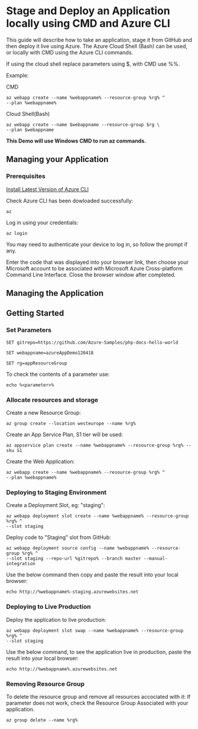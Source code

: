 # Stage and Deploy an Application locally using CMD and Azure CLI

This guide will describe how to take an application, stage it from GitHub and then deploy it live using Azure.
The Azure Cloud Shell (Bash) can be used, or locally with CMD using the Azure CLI commands.

If using the cloud shell replace parameters using $<parameter>, with CMD use %<parameter>%.

Example:

CMD 

    az webapp create --name %webappname% --resource-group %rg% ^
    --plan %webappname%

Cloud Shell(Bash) 

    az webapp create --name $webappname --resource-group $rg \
    --plan $webappname

**This Demo will use Windows CMD to run az commands.**

## Managing your Application

### Prerequisites

[Install Latest Version of Azure CLI](https://docs.microsoft.com/en-us/cli/azure/install-azure-cli?view=azure-cli-latest)

Check Azure CLI has been dowloaded successfully:

    az

Log in using your credentials:

    az login

You may need to authenticate your device to log in, so follow the prompt if any.

Enter the code that was displayed into your browser link, then choose your Microsoft account to be associated with Microsoft Azure Cross-platform Command Line Interface. Close the browser window after completed.

## Managing the Application

## Getting Started

### Set Parameters

    SET gitrepo=https://github.com/Azure-Samples/php-docs-hello-world

    SET webappname=azureAppDemo120418

    SET rg=appResourceGroup

To check the contents of a parameter use:

    echo %<parameter>%

### Allocate resources and storage

Create a new Resource Group:

    az group create --location westeurope --name %rg%

Create an App Service Plan, S1 tier will be used:

    az appservice plan create --name %webappname% --resource-group %rg% --sku S1

Create the Web Application:

    az webapp create --name %webappname% --resource-group %rg% ^
    --plan %webappname%

### Deploying to Staging Environment

Create a Deployment Slot, eg: "staging":

    az webapp deployment slot create --name %webappname% --resource-group %rg% ^
    --slot staging

Deploy code to "Staging" slot from GitHub:  

    az webapp deployment source config --name %webappname% --resource-group %rg% ^
    --slot staging --repo-url %gitrepo% --branch master --manual-integration

Use the below command then copy and paste the result into your local browser:
    
    echo http://%webappname%-staging.azurewebsites.net

### Deploying to Live Production

Deploy the application to live production:
    
    az webapp deployment slot swap --name %webappname% --resource-group %rg% ^
    --slot staging

Use the below command, to see the application live in production, paste the result into your local browser:
    
    echo http://%webappname%.azurewebsites.net

### Removing Resource Group

To delete the resource group and remove all resources accociated with it:
If parameter does not work, check the Resource Group Associated with your application.
    
    az group delete --name %rg%